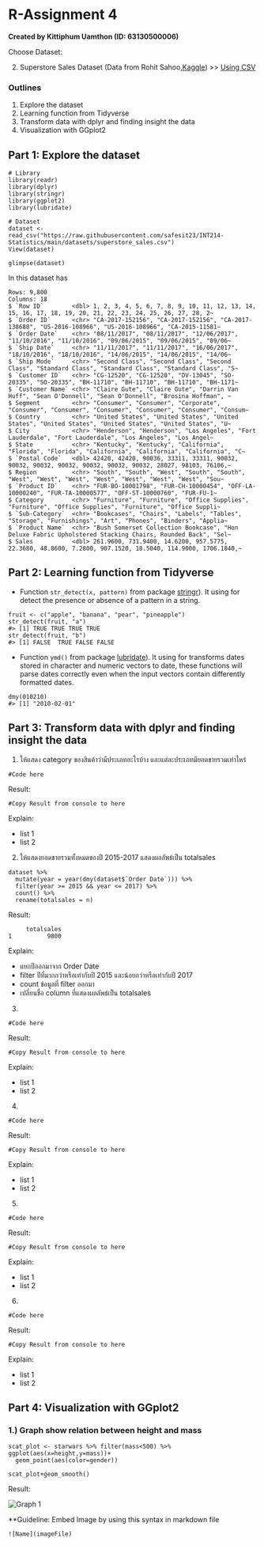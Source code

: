 # R-Assignment 4

**Created by Kittiphum Uamthon (ID: 63130500006)**

Choose Dataset:

2. Superstore Sales Dataset (Data from Rohit Sahoo,[Kaggle](https://www.kaggle.com/rohitsahoo/sales-forecasting)) >> [Using CSV](https://raw.githubusercontent.com/safesit23/INT214-Statistics/main/datasets/superstore_sales.csv)


### Outlines
1. Explore the dataset
2. Learning function from Tidyverse
3. Transform data with dplyr and finding insight the data
4. Visualization with GGplot2

## Part 1: Explore the dataset

```
# Library
library(readr)
library(dplyr)
library(stringr)
library(ggplot2)
library(lubridate)

# Dataset
dataset <- read_csv("https://raw.githubusercontent.com/safesit23/INT214-Statistics/main/datasets/superstore_sales.csv")
View(dataset)

glimpse(dataset)
```

In this dataset has
```
Rows: 9,800
Columns: 18
$ `Row ID`        <dbl> 1, 2, 3, 4, 5, 6, 7, 8, 9, 10, 11, 12, 13, 14, 15, 16, 17, 18, 19, 20, 21, 22, 23, 24, 25, 26, 27, 28, 2~
$ `Order ID`      <chr> "CA-2017-152156", "CA-2017-152156", "CA-2017-138688", "US-2016-108966", "US-2016-108966", "CA-2015-11581~
$ `Order Date`    <chr> "08/11/2017", "08/11/2017", "12/06/2017", "11/10/2016", "11/10/2016", "09/06/2015", "09/06/2015", "09/06~
$ `Ship Date`     <chr> "11/11/2017", "11/11/2017", "16/06/2017", "18/10/2016", "18/10/2016", "14/06/2015", "14/06/2015", "14/06~
$ `Ship Mode`     <chr> "Second Class", "Second Class", "Second Class", "Standard Class", "Standard Class", "Standard Class", "S~
$ `Customer ID`   <chr> "CG-12520", "CG-12520", "DV-13045", "SO-20335", "SO-20335", "BH-11710", "BH-11710", "BH-11710", "BH-1171~
$ `Customer Name` <chr> "Claire Gute", "Claire Gute", "Darrin Van Huff", "Sean O'Donnell", "Sean O'Donnell", "Brosina Hoffman", ~
$ Segment         <chr> "Consumer", "Consumer", "Corporate", "Consumer", "Consumer", "Consumer", "Consumer", "Consumer", "Consum~
$ Country         <chr> "United States", "United States", "United States", "United States", "United States", "United States", "U~
$ City            <chr> "Henderson", "Henderson", "Los Angeles", "Fort Lauderdale", "Fort Lauderdale", "Los Angeles", "Los Angel~
$ State           <chr> "Kentucky", "Kentucky", "California", "Florida", "Florida", "California", "California", "California", "C~
$ `Postal Code`   <dbl> 42420, 42420, 90036, 33311, 33311, 90032, 90032, 90032, 90032, 90032, 90032, 90032, 28027, 98103, 76106,~
$ Region          <chr> "South", "South", "West", "South", "South", "West", "West", "West", "West", "West", "West", "West", "Sou~
$ `Product ID`    <chr> "FUR-BO-10001798", "FUR-CH-10000454", "OFF-LA-10000240", "FUR-TA-10000577", "OFF-ST-10000760", "FUR-FU-1~
$ Category        <chr> "Furniture", "Furniture", "Office Supplies", "Furniture", "Office Supplies", "Furniture", "Office Suppli~
$ `Sub-Category`  <chr> "Bookcases", "Chairs", "Labels", "Tables", "Storage", "Furnishings", "Art", "Phones", "Binders", "Applia~
$ `Product Name`  <chr> "Bush Somerset Collection Bookcase", "Hon Deluxe Fabric Upholstered Stacking Chairs, Rounded Back", "Sel~
$ Sales           <dbl> 261.9600, 731.9400, 14.6200, 957.5775, 22.3680, 48.8600, 7.2800, 907.1520, 18.5040, 114.9000, 1706.1840,~
```

## Part 2: Learning function from Tidyverse

- Function `str_detect(x, pattern)` from package [stringr](https://stringr.tidyverse.org/reference/str_detect.html)). It using for detect the presence or absence of a pattern in a string.

```
fruit <- c("apple", "banana", "pear", "pineapple")
str_detect(fruit, "a")
#> [1] TRUE TRUE TRUE TRUE
str_detect(fruit, "b")
#> [1] FALSE  TRUE FALSE FALSE
```

- Function `ymd()` from package [lubridate](https://lubridate.tidyverse.org/reference/ymd.html)). It using for transforms dates stored in character and numeric vectors to date, these functions will parse dates correctly even when the input vectors contain differently formatted dates.

```
dmy(010210)
#> [1] "2010-02-01"
```

## Part 3: Transform data with dplyr and finding insight the data

1. ให้แสดง category ของสินค้าว่ามีประเภทอะไรบ้าง และแต่ละประเภทมียอดขายรวมเท่าไหร่

```
#Code here
```

Result:

```
#Copy Result from console to here
```
Explain:

- list 1
- list 2

2. ให้แสดงยอดขายรวมทั้งหมดของปี 2015-2017 แสดงผลลัพธ์เป็น totalsales

```
dataset %>% 
  mutate(year = year(dmy(dataset$`Order Date`))) %>% 
  filter(year >= 2015 && year <= 2017) %>% 
  count() %>% 
  rename(totalsales = n)
```

Result:

```
     totalsales
1          9800
```
Explain:

- แยกปีออกมาจาก Order Date
- filter ปีที่มากกว่าหรือเท่ากับปี 2015 และน้อยกว่าหรือเท่ากับปี 2017
- count ข้อมูลที่ filter ออกมา
- เปลี่ยนชื่อ column ที่แสดงผลลัพธ์เป็น totalsales 

3.

```
#Code here
```

Result:

```
#Copy Result from console to here
```
Explain:

- list 1
- list 2

4.

```
#Code here
```

Result:

```
#Copy Result from console to here
```
Explain:

- list 1
- list 2

5.

```
#Code here
```

Result:

```
#Copy Result from console to here
```
Explain:

- list 1
- list 2

6.

```
#Code here
```

Result:

```
#Copy Result from console to here
```
Explain:

- list 1
- list 2

## Part 4: Visualization with GGplot2
### 1.) Graph show relation between height and mass
```
scat_plot <- starwars %>% filter(mass<500) %>% ggplot(aes(x=height,y=mass))+
  geom_point(aes(color=gender))

scat_plot+geom_smooth()
```
Result:

![Graph 1](graph1.png)

**Guideline:
Embed Image by using this syntax in markdown file
````
![Name](imageFile)
````

